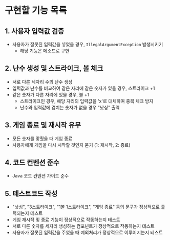 # 구현할 기능 목록

## 1. 사용자 입력값 검증
- 사용자가 잘못된 입력값을 넣었을 경우, `IllegalArgumentException` 발생시키기
  - 해당 기능은 메소드로 구현

## 2. 난수 생성 및 스트라이크, 볼 체크
- 서로 다른 세자리 수의 난수 생성
- 입력값과 난수를 비교하여 같은 자리에 같은 숫자가 있을 경우, 스트라이크 +1
- 같은 숫자가 다른 자리에 있을 경우, 볼 +1
  - 스트라이크인 경우, 해당 자리의 입력값을 'x'로 대체하여 중복 체크 방지
  - 난수와 입력값에 겹치는 숫자가 없을 경우 "낫싱" 출력

## 3. 게임 종료 및 재시작 유무
- 모든 숫자를 맞췄을 때 게임 종료
- 사용자에게 게임을 다시 시작할 것인지 묻기 (1: 재시작, 2: 종료)

## 4. 코드 컨벤션 준수
- Java 코드 컨벤션 가이드 준수

## 5. 테스트코드 작성
- "낫싱", "3스트라이크", "1볼 1스트라이크", "게임 종료" 등의 문구가 정상적으로 출력되는지 테스트
- 게임 재시작 및 종료 기능이 정상적으로 작동하는지 테스트
- 서로 다른 숫자를 세자리 생성하는 컴포넌트가 정상적으로 작동하는지 테스트
- 사용자가 잘못된 입력값을 주었을 때 예외처리가 정상적으로 이루어지는지 테스트
